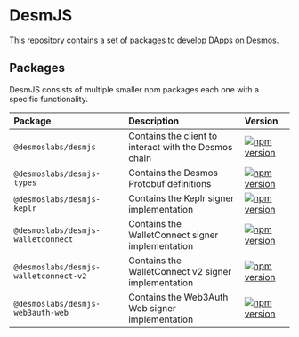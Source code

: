 # DesmJS

This repository contains a set of packages to develop DApps on Desmos.

## Packages

DesmJS consists of multiple smaller npm packages each one with a specific functionality.

| Package                               | Description                                           | Version                                                                                                                                                   |  
|:--------------------------------------|:------------------------------------------------------|:----------------------------------------------------------------------------------------------------------------------------------------------------------|
| `@desmoslabs/desmjs`                  | Contains the client to interact with the Desmos chain | [![npm version](https://img.shields.io/npm/v/@desmoslabs/desmjs.svg)](https://www.npmjs.com/package/@desmoslabs/desmjs)                                   |
| `@desmoslabs/desmjs-types`            | Contains the Desmos Protobuf definitions              | [![npm version](https://img.shields.io/npm/v/@desmoslabs/desmjs-types.svg)](https://www.npmjs.com/package/@desmoslabs/desmjs-types)                       |
| `@desmoslabs/desmjs-keplr`            | Contains the Keplr signer implementation              | [![npm version](https://img.shields.io/npm/v/@desmoslabs/desmjs-keplr.svg)](https://www.npmjs.com/package/@desmoslabs/desmjs-keplr)                       |
| `@desmoslabs/desmjs-walletconnect`    | Contains the WalletConnect signer implementation      | [![npm version](https://img.shields.io/npm/v/@desmoslabs/desmjs-walletconnect.svg)](https://www.npmjs.com/package/@desmoslabs/desmjs-walletconnect)       |
| `@desmoslabs/desmjs-walletconnect-v2` | Contains the WalletConnect v2 signer implementation   | [![npm version](https://img.shields.io/npm/v/@desmoslabs/desmjs-walletconnect-v2.svg)](https://www.npmjs.com/package/@desmoslabs/desmjs-walletconnect-v2) |
| `@desmoslabs/desmjs-web3auth-web`     | Contains the Web3Auth Web signer implementation       | [![npm version](https://img.shields.io/npm/v/@desmoslabs/desmjs-web3auth-web.svg)](https://www.npmjs.com/package/@desmoslabs/desmjs-web3auth-web)         |
